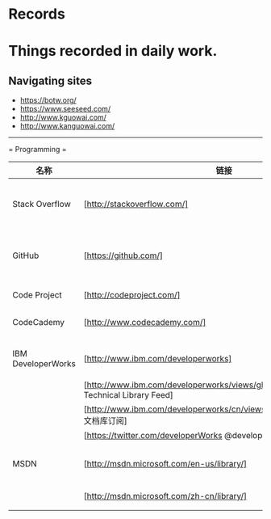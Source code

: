 # Records
Things recorded in daily work.
===

## Navigating sites
* https://botw.org/
* https://www.seeseed.com/
* http://www.kguowai.com/
* http://www.kanguowai.com/

----

= Programming =



|                  名称 |                  链接 |          类型 |                           说明|
|-----------------------|-----------------------|--------------|-------------------------------|
|    Stack Overflow  | [http://stackoverflow.com/] |       Web |   最好的编程问答网站(没有“之一”) |
|              GitHub  | [https://github.com/] |           Web | 最好的开源项目集散地(没有“之一”) |
|         Code Project |  [http://codeproject.com/] |      Web |                  老牌的编程社区 |
|           CodeCademy | [http://www.codecademy.com/] |    Web |                这个适合新手入门 |
|                      |                              |        |                                |  
| IBM DeveloperWorks | [http://www.ibm.com/developerworks] | Web |         包含各个领域的编程文档 |
|  | [http://www.ibm.com/developerworks/views/global/rss/libraryview.jsp Technical Library Feed] |  RSS |  English, summary |
|  | [http://www.ibm.com/developerworks/cn/views/global/rss/libraryview.jsp 文档库订阅] |  RSS |  简体中文 摘要输出 |
|  | [https://twitter.com/developerWorks @developerWorks]                          |  Twitter |           English |
|  |                                                                               |           |                   |
| MSDN |  [http://msdn.microsoft.com/en-us/library/]                               |       Web | Windows平台编程备查 |
|      |    [http://msdn.microsoft.com/zh-cn/library/]                             |       Web |        简体中文主页 |

